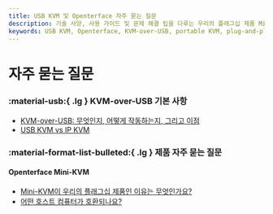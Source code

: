 ```yaml
---
title: USB KVM 및 Openterface 자주 묻는 질문
description: 기술 사양, 사용 가이드 및 문제 해결 팁을 다루는 우리의 플래그십 제품 Mini-KVM에 대한 상세한 FAQ입니다.
keywords: USB KVM, Openterface, KVM-over-USB, portable KVM, plug-and-play KVM, network-free KVM, headless device control, IT solutions, troubleshooting, Openterface products
---
```


# 자주 묻는 질문

### :material-usb:{ .lg } KVM-over-USB 기본 사항

- [KVM-over-USB: 무엇인지, 어떻게 작동하는지, 그리고 이점](/faq/kvm-over-usb#what-is-kvm-over-usb)
- [USB KVM vs IP KVM](/faq/kvm-over-usb#usb-vs-ip)

### :material-format-list-bulleted:{ .lg } 제품 자주 묻는 질문

#### **Openterface Mini-KVM**

- [Mini-KVM이 우리의 플래그십 제품인 이유는 무엇인가요?](/product/minikvm/faq#flagship-product)
- [어떤 호스트 컴퓨터가 호환되나요?](/product/minikvm/faq#mini-kvm-host-compatibility)
